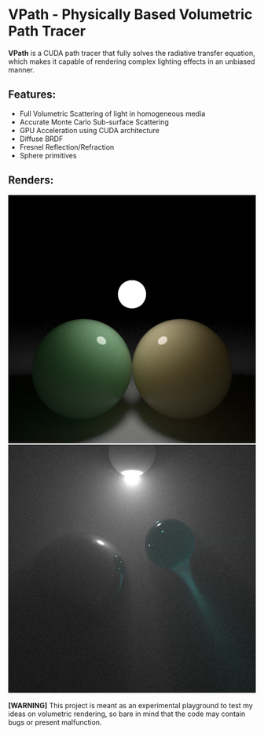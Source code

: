 VPath - Physically Based Volumetric Path Tracer
=

**VPath** is a CUDA path tracer that fully solves the radiative transfer equation, which makes it capable of rendering complex lighting effects in an unbiased manner. 

Features:
-
  
- Full Volumetric Scattering of light in homogeneous media
- Accurate Monte Carlo Sub-surface Scattering
- GPU Acceleration using CUDA architecture
- Diffuse BRDF
- Fresnel Reflection/Refraction
- Sphere primitives

Renders:
-
<p align="center">
<img src="https://github.com/D-POWER/vpath/blob/master/renders/sss-spheres.png?raw=true"/>
<img src="https://github.com/D-POWER/vpath/blob/master/renders/image192605.png?raw=true"/>
</p>

<b>[WARNING]</b> This project is meant as an experimental playground to test my ideas on volumetric rendering, so bare in mind that the code may contain bugs or present malfunction.
